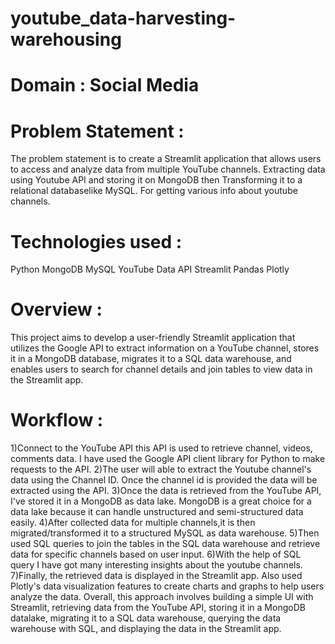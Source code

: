 # youtube_data-harvesting-warehousing
# Domain : Social Media
# Problem Statement :
The problem statement is to create a Streamlit application that allows users to access and analyze data from multiple YouTube channels. Extracting data using Youtube API and storing it on MongoDB then Transforming it to a relational databaselike MySQL. For getting various info about youtube channels.

# Technologies used :
Python
MongoDB
MySQL
YouTube Data API
Streamlit
Pandas
Plotly

# Overview :
This project aims to develop a user-friendly Streamlit application that utilizes the Google API to extract information on a YouTube channel, stores it in a MongoDB database, migrates it to a SQL data warehouse, and enables users to search for channel details and join tables to view data in the Streamlit app.

# Workflow :
1)Connect to the YouTube API this API is used to retrieve channel, videos, comments data. I have used the Google API client library for Python to make requests to the API.
2)The user will able to extract the Youtube channel's data using the Channel ID. Once the channel id is provided the data will be extracted using the API.
3)Once the data is retrieved from the YouTube API, I've stored it in a MongoDB as data lake. MongoDB is a great choice for a data lake because it can handle unstructured and semi-structured data easily.
4)After collected data for multiple channels,it is then migrated/transformed it to a structured MySQL as data warehouse.
5)Then used SQL queries to join the tables in the SQL data warehouse and retrieve data for specific channels based on user input.
6)With the help of SQL query I have got many interesting insights about the youtube channels.
7)Finally, the retrieved data is displayed in the Streamlit app. Also used Plotly's data visualization features to create charts and graphs to help users analyze the data.
Overall, this approach involves building a simple UI with Streamlit, retrieving data from the YouTube API, storing it in a MongoDB datalake, migrating it to a SQL data warehouse, querying the data warehouse with SQL, and displaying the data in the Streamlit app.
